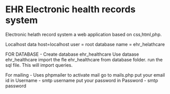 # EHR Electronic health records system
Electronic helath record system a web application based on css,html,php.

Localhost data
host=localhost
user = root
database name = ehr_helathcare

FOR DATABASE - 
Create database ehr_healthcare
Use dataase ehr_healthcare
import the fle ehr_healthcare from database folder.
run the sql file.
This will import queries.

For mailing -
Uses phpmailer
to activate mail go to mails.php
put your email id in Username - smtp username
put your password in Password - smtp password
